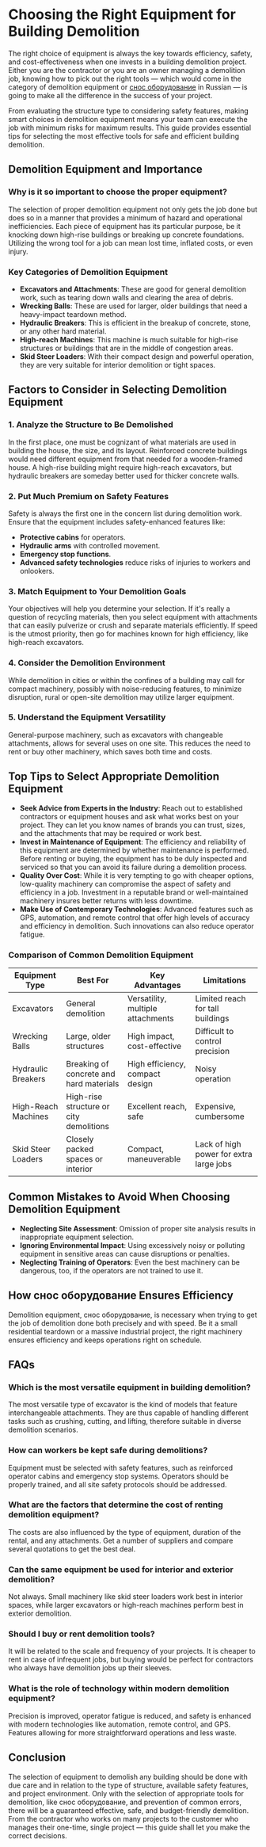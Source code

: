 # **Choosing the Right Equipment for Building Demolition**

The right choice of equipment is always the key towards efficiency, safety, and cost-effectiveness when one invests in a building demolition project. Either you are the contractor or you are an owner managing a demolition job, knowing how to pick out the right tools — which would come in the category of demolition equipment or [снос оборудование](https://mgp-st.com/krasher-dlya-ekskavatora-kupit-betonolomy-oborudovanie-dlya-snosa-zdaniy/) in Russian — is going to make all the difference in the success of your project.

From evaluating the structure type to considering safety features, making smart choices in demolition equipment means your team can execute the job with minimum risks for maximum results. This guide provides essential tips for selecting the most effective tools for safe and efficient building demolition.

## **Demolition Equipment and Importance**

### **Why is it so important to choose the proper equipment?**

The selection of proper demolition equipment not only gets the job done but does so in a manner that provides a minimum of hazard and operational inefficiencies. Each piece of equipment has its particular purpose, be it knocking down high-rise buildings or breaking up concrete foundations. Utilizing the wrong tool for a job can mean lost time, inflated costs, or even injury.

### **Key Categories of Demolition Equipment**

- **Excavators and Attachments**: These are good for general demolition work, such as tearing down walls and clearing the area of debris.
- **Wrecking Balls**: These are used for larger, older buildings that need a heavy-impact teardown method.
- **Hydraulic Breakers**: This is efficient in the breakup of concrete, stone, or any other hard material.
- **High-reach Machines**: This machine is much suitable for high-rise structures or buildings that are in the middle of congestion areas.
- **Skid Steer Loaders**: With their compact design and powerful operation, they are very suitable for interior demolition or tight spaces.

## **Factors to Consider in Selecting Demolition Equipment**

### **1. Analyze the Structure to Be Demolished**

In the first place, one must be cognizant of what materials are used in building the house, the size, and its layout. Reinforced concrete buildings would need different equipment from that needed for a wooden-framed house. A high-rise building might require high-reach excavators, but hydraulic breakers are someday better used for thicker concrete walls.

### **2. Put Much Premium on Safety Features**

Safety is always the first one in the concern list during demolition work. Ensure that the equipment includes safety-enhanced features like:

- **Protective cabins** for operators.
- **Hydraulic arms** with controlled movement.
- **Emergency stop functions**.
- **Advanced safety technologies** reduce risks of injuries to workers and onlookers.

### **3. Match Equipment to Your Demolition Goals**

Your objectives will help you determine your selection. If it's really a question of recycling materials, then you select equipment with attachments that can easily pulverize or crush and separate materials efficiently. If speed is the utmost priority, then go for machines known for high efficiency, like high-reach excavators.

### **4. Consider the Demolition Environment**

While demolition in cities or within the confines of a building may call for compact machinery, possibly with noise-reducing features, to minimize disruption, rural or open-site demolition may utilize larger equipment.

### **5. Understand the Equipment Versatility**

General-purpose machinery, such as excavators with changeable attachments, allows for several uses on one site. This reduces the need to rent or buy other machinery, which saves both time and costs.

## **Top Tips to Select Appropriate Demolition Equipment**

- **Seek Advice from Experts in the Industry**: Reach out to established contractors or equipment houses and ask what works best on your project. They can let you know names of brands you can trust, sizes, and the attachments that may be required or work best.
- **Invest in Maintenance of Equipment**: The efficiency and reliability of this equipment are determined by whether maintenance is performed. Before renting or buying, the equipment has to be duly inspected and serviced so that you can avoid its failure during a demolition process.
- **Quality Over Cost**: While it is very tempting to go with cheaper options, low-quality machinery can compromise the aspect of safety and efficiency in a job. Investment in a reputable brand or well-maintained machinery insures better returns with less downtime.
- **Make Use of Contemporary Technologies**: Advanced features such as GPS, automation, and remote control that offer high levels of accuracy and efficiency in demolition. Such innovations can also reduce operator fatigue.

### **Comparison of Common Demolition Equipment**

| Equipment Type | Best For | Key Advantages | Limitations |
| --- | --- | --- | --- |
| Excavators | General demolition | Versatility, multiple attachments | Limited reach for tall buildings |
| Wrecking Balls | Large, older structures | High impact, cost-effective | Difficult to control precision |
| Hydraulic Breakers | Breaking of concrete and hard materials | High efficiency, compact design | Noisy operation |
| High-Reach Machines | High-rise structure or city demolitions | Excellent reach, safe | Expensive, cumbersome |
| Skid Steer Loaders | Closely packed spaces or interior | Compact, maneuverable | Lack of high power for extra large jobs |

## **Common Mistakes to Avoid When Choosing Demolition Equipment**

- **Neglecting Site Assessment**: Omission of proper site analysis results in inappropriate equipment selection.
- **Ignoring Environmental Impact**: Using excessively noisy or polluting equipment in sensitive areas can cause disruptions or penalties.
- **Neglecting Training of Operators**: Even the best machinery can be dangerous, too, if the operators are not trained to use it.

## **How снос оборудование Ensures Efficiency**

Demolition equipment, снос оборудование, is necessary when trying to get the job of demolition done both precisely and with speed. Be it a small residential teardown or a massive industrial project, the right machinery ensures efficiency and keeps operations right on schedule.

## **FAQs**

### **Which is the most versatile equipment in building demolition?**

The most versatile type of excavator is the kind of models that feature interchangeable attachments. They are thus capable of handling different tasks such as crushing, cutting, and lifting, therefore suitable in diverse demolition scenarios.

### **How can workers be kept safe during demolitions?**

Equipment must be selected with safety features, such as reinforced operator cabins and emergency stop systems. Operators should be properly trained, and all site safety protocols should be addressed.

### **What are the factors that determine the cost of renting demolition equipment?**

The costs are also influenced by the type of equipment, duration of the rental, and any attachments. Get a number of suppliers and compare several quotations to get the best deal.

### **Can the same equipment be used for interior and exterior demolition?**

Not always. Small machinery like skid steer loaders work best in interior spaces, while larger excavators or high-reach machines perform best in exterior demolition.

### **Should I buy or rent demolition tools?**

It will be related to the scale and frequency of your projects. It is cheaper to rent in case of infrequent jobs, but buying would be perfect for contractors who always have demolition jobs up their sleeves.

### **What is the role of technology within modern demolition equipment?**

Precision is improved, operator fatigue is reduced, and safety is enhanced with modern technologies like automation, remote control, and GPS. Features allowing for more straightforward operations and less waste.

## **Conclusion**

The selection of equipment to demolish any building should be done with due care and in relation to the type of structure, available safety features, and project environment. Only with the selection of appropriate tools for demolition, like снос оборудование, and prevention of common errors, there will be a guaranteed effective, safe, and budget-friendly demolition. From the contractor who works on many projects to the customer who manages their one-time, single project — this guide shall let you make the correct decisions.
